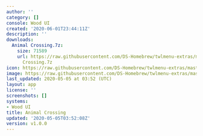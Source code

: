 ```yaml
---
author: ''
category: []
console: Wood UI
created: '2020-06-01T23:44:11Z'
description: ''
downloads:
  Animal Crossing.7z:
    size: 71589
    url: https://raw.githubusercontent.com/DS-Homebrew/twlmenu-extras/master/_nds/TWiLightMenu/akmenu/themes/Animal
      Crossing.7z
icon: https://raw.githubusercontent.com/DS-Homebrew/twlmenu-extras/master/unistore/icons/ak.png
image: https://raw.githubusercontent.com/DS-Homebrew/twlmenu-extras/master/unistore/icons/ak.png
last_updated: 2020-05-05 at 03:52 (UTC)
layout: app
license: ''
screenshots: []
systems:
- Wood UI
title: Animal Crossing
updated: '2020-05-05T03:52:08Z'
version: v1.0.0
---
```

